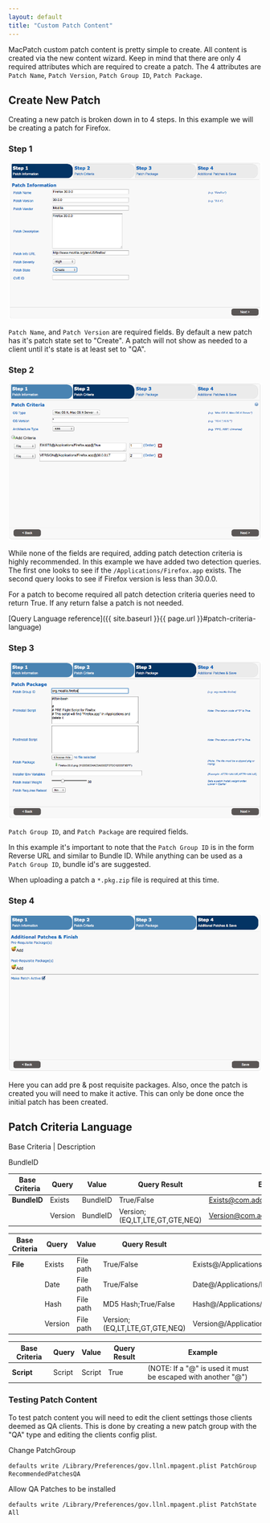 ```yaml
---
layout: default
title: "Custom Patch Content"
---
```



MacPatch custom patch content is pretty simple to create. All content is created via the new content wizard. Keep in mind that there are only 4 required attributes which are required to create a patch. The 4 attributes are `Patch Name`, `Patch Version`, `Patch Group ID`, `Patch Package`.

## Create New Patch
Creating a new patch is broken down in to 4 steps. In this example we will be creating a patch for Firefox.

### Step 1

![Setp 1](/assets/images/Patch-Step1.png "Step 1")

`Patch Name`, and `Patch Version` are required fields. By default a new patch has it's patch state set to "Create". A patch will not show as needed to a client until it's state is at least set to "QA".

### Step 2

![Setp 2](/assets/images/Patch-Step2.png "Step 2")

While none of the fields are required, adding patch detection criteria is highly recommended. In this example we have added two detection queries. The first one looks to see if the `/Applications/Firefox.app` exists. The second query looks to see if Firefox version is less than 30.0.0.

For a patch to become required all patch detection criteria queries need to return True. If any return false a patch is not needed.

[Query Language reference]({{ site.baseurl }}{{ page.url }}#patch-criteria-language)

### Step 3

![Setp 3](/assets/images/Patch-Step3.png "Step 3")

`Patch Group ID`, and `Patch Package` are required fields.

In this example it's important to note that the `Patch Group ID` is in the form Reverse URL and similar to Bundle ID. While anything can be used as a `Patch Group ID`, bundle id's are suggested.

When uploading a patch a `*.pkg.zip` file is required at this time.

### Step 4

![Setp 4](/assets/images/Patch-Step4.png "Step 4")

Here you can add pre & post requisite packages. Also, once the patch is created you will need to make it active. This can only be done once the initial patch has been created.

## Patch Criteria Language
Base Criteria | Description

BundleID

Base Criteria | Query | Value | Query Result | Example
---|---|---|---|---
**BundleID** | Exists | BundleID | True/False | Exists@com.adobe.Reader@True
<span></span> | Version | BundleID | Version;(EQ,LT,LTE,GT,GTE,NEQ) | Version@com.adobe.Reader@9.3.0;LT

Base Criteria | Query | Value | Query Result | Example
---|---|---|---|---
**File** | Exists | File path | True/False | Exists@/Applications/Firefox.app@True
<span></span> | Date | File path | True/False | Date@/Applications/Firefox.app@2010-03-22 12:00:00;LT
<span></span> | Hash | File path | MD5 Hash;True/False | Hash@/Applications/Firefox.app@123432dsh2362h3h;TRUE
<span></span> | Version | File path | Version;(EQ,LT,LTE,GT,GTE,NEQ) | Version@/Applications/Firefox.app@3.5.7;LT

Base Criteria | Query | Value | Query Result | Example
---|---|---|---|---
**Script** | Script | Script | True | (NOTE: If a "@" is used it must be escaped with another "@")

### Testing Patch Content
To test patch content you will need to edit the client settings those clients deemed as QA clients. This is done by creating a new patch group with the "QA" type and editing the clients config plist.

Change PatchGroup

	defaults write /Library/Preferences/gov.llnl.mpagent.plist PatchGroup RecommendedPatchesQA
    
Allow QA Patches to be installed

	defaults write /Library/Preferences/gov.llnl.mpagent.plist PatchState All
